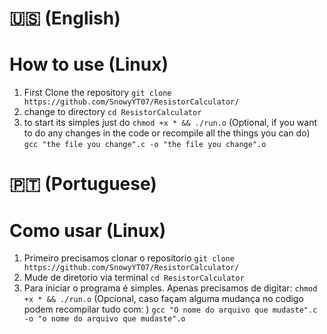 # :us: (English)
# How to use (Linux)
1. First Clone the repository
`git clone https://github.com/SnowyYT07/ResistorCalculator/`
2. change to directory
`cd ResistorCalculator`
3. to start its simples just do
`chmod +x * && ./run.o`
(Optional, if you want to do any changes in the code or recompile all the things you can do)
`gcc "the file you change".c -o "the file you change".o`

# :portugal: (Portuguese)
# Como usar (Linux)
1. Primeiro precisamos clonar o repositorio
`git clone https://github.com/SnowyYT07/ResistorCalculator/`
2. Mude de diretorio via terminal
`cd ResistorCalculator`
3. Para iniciar o programa é simples. Apenas precisamos de digitar:
`chmod +x * && ./run.o`
(Opcional, caso façam alguma mudança no codigo podem recompilar tudo com: )
`gcc "O nome do arquivo que mudaste".c -o "o nome do arquivo que mudaste".o`
